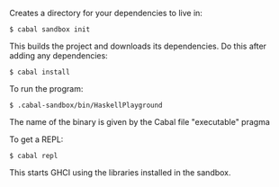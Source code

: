 
Creates a directory for your dependencies to live in:

    $ cabal sandbox init

This builds the project and downloads its dependencies. Do this after adding any dependencies:

    $ cabal install

To run the program:

	$ .cabal-sandbox/bin/HaskellPlayground

The name of the binary is given by the Cabal file "executable" pragma

To get a REPL:

	$ cabal repl

This starts GHCI using the libraries installed in the sandbox.



